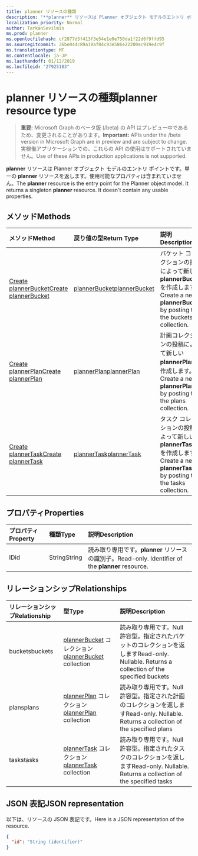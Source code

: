 ```yaml
---
title: planner リソースの種類
description: '**planner** リソースは Planner オブジェクト モデルのエントリ ポイントです。単一の **planner** リソースを返します。使用可能なプロパティは含まれていません。'
localization_priority: Normal
author: TarkanSevilmis
ms.prod: planner
ms.openlocfilehash: cf2877d5f413f3e54e1e0e750da1f22d6f9ffd95
ms.sourcegitcommit: 36be044c89a19af84c93e586e22200ec919e4c9f
ms.translationtype: MT
ms.contentlocale: ja-JP
ms.lasthandoff: 01/12/2019
ms.locfileid: "27925183"
---
```

# <a name="planner-resource-type"></a><span data-ttu-id="9675e-105">planner リソースの種類</span><span class="sxs-lookup"><span data-stu-id="9675e-105">planner resource type</span></span>

> <span data-ttu-id="9675e-106">**重要:** Microsoft Graph のベータ版 (/beta) の API はプレビュー中であるため、変更されることがあります。</span><span class="sxs-lookup"><span data-stu-id="9675e-106">**Important:** APIs under the /beta version in Microsoft Graph are in preview and are subject to change.</span></span> <span data-ttu-id="9675e-107">実稼働アプリケーションでの、これらの API の使用はサポートされていません。</span><span class="sxs-lookup"><span data-stu-id="9675e-107">Use of these APIs in production applications is not supported.</span></span>

<span data-ttu-id="9675e-p103">**planner** リソースは Planner オブジェクト モデルのエントリ ポイントです。単一の **planner** リソースを返します。使用可能なプロパティは含まれていません。</span><span class="sxs-lookup"><span data-stu-id="9675e-p103">The **planner** resource is the entry point for the Planner object model. It returns a singleton **planner** resource.  It doesn't contain any usable properties.</span></span>


## <a name="methods"></a><span data-ttu-id="9675e-111">メソッド</span><span class="sxs-lookup"><span data-stu-id="9675e-111">Methods</span></span>

| <span data-ttu-id="9675e-112">メソッド</span><span class="sxs-lookup"><span data-stu-id="9675e-112">Method</span></span>           | <span data-ttu-id="9675e-113">戻り値の型</span><span class="sxs-lookup"><span data-stu-id="9675e-113">Return Type</span></span>    |<span data-ttu-id="9675e-114">説明</span><span class="sxs-lookup"><span data-stu-id="9675e-114">Description</span></span>|
|:---------------|:--------|:----------|
|[<span data-ttu-id="9675e-115">Create plannerBucket</span><span class="sxs-lookup"><span data-stu-id="9675e-115">Create plannerBucket</span></span>](../api/planner-post-buckets.md) |[<span data-ttu-id="9675e-116">plannerBucket</span><span class="sxs-lookup"><span data-stu-id="9675e-116">plannerBucket</span></span>](plannerbucket.md)| <span data-ttu-id="9675e-117">バケット コレクションの投稿によって新しい **plannerBucket** を作成します。</span><span class="sxs-lookup"><span data-stu-id="9675e-117">Create a new **plannerBucket** by posting to the buckets collection.</span></span>|
|[<span data-ttu-id="9675e-118">Create plannerPlan</span><span class="sxs-lookup"><span data-stu-id="9675e-118">Create plannerPlan</span></span>](../api/planner-post-plans.md) |[<span data-ttu-id="9675e-119">plannerPlan</span><span class="sxs-lookup"><span data-stu-id="9675e-119">plannerPlan</span></span>](plannerplan.md)| <span data-ttu-id="9675e-120">計画コレクションの投稿によって新しい **plannerPlan** を作成します。</span><span class="sxs-lookup"><span data-stu-id="9675e-120">Create a new **plannerPlan** by posting to the plans collection.</span></span>|
|[<span data-ttu-id="9675e-121">Create plannerTask</span><span class="sxs-lookup"><span data-stu-id="9675e-121">Create plannerTask</span></span>](../api/planner-post-tasks.md) |[<span data-ttu-id="9675e-122">plannerTask</span><span class="sxs-lookup"><span data-stu-id="9675e-122">plannerTask</span></span>](plannertask.md)| <span data-ttu-id="9675e-123">タスク コレクションの投稿によって新しい **plannerTask** を作成します。</span><span class="sxs-lookup"><span data-stu-id="9675e-123">Create a new **plannerTask** by posting to the tasks collection.</span></span>|

## <a name="properties"></a><span data-ttu-id="9675e-124">プロパティ</span><span class="sxs-lookup"><span data-stu-id="9675e-124">Properties</span></span>
| <span data-ttu-id="9675e-125">プロパティ</span><span class="sxs-lookup"><span data-stu-id="9675e-125">Property</span></span>     | <span data-ttu-id="9675e-126">種類</span><span class="sxs-lookup"><span data-stu-id="9675e-126">Type</span></span>   |<span data-ttu-id="9675e-127">説明</span><span class="sxs-lookup"><span data-stu-id="9675e-127">Description</span></span>|
|:---------------|:--------|:----------|
|<span data-ttu-id="9675e-128">ID</span><span class="sxs-lookup"><span data-stu-id="9675e-128">id</span></span>|<span data-ttu-id="9675e-129">String</span><span class="sxs-lookup"><span data-stu-id="9675e-129">String</span></span>| <span data-ttu-id="9675e-p104">読み取り専用です。**planner** リソースの識別子。</span><span class="sxs-lookup"><span data-stu-id="9675e-p104">Read-only. Identifier of the **planner** resource.</span></span>|

## <a name="relationships"></a><span data-ttu-id="9675e-132">リレーションシップ</span><span class="sxs-lookup"><span data-stu-id="9675e-132">Relationships</span></span>
| <span data-ttu-id="9675e-133">リレーションシップ</span><span class="sxs-lookup"><span data-stu-id="9675e-133">Relationship</span></span> | <span data-ttu-id="9675e-134">型</span><span class="sxs-lookup"><span data-stu-id="9675e-134">Type</span></span>   |<span data-ttu-id="9675e-135">説明</span><span class="sxs-lookup"><span data-stu-id="9675e-135">Description</span></span>|
|:---------------|:--------|:----------|
|<span data-ttu-id="9675e-136">buckets</span><span class="sxs-lookup"><span data-stu-id="9675e-136">buckets</span></span>|<span data-ttu-id="9675e-137">[plannerBucket](plannerbucket.md) コレクション</span><span class="sxs-lookup"><span data-stu-id="9675e-137">[plannerBucket](plannerbucket.md) collection</span></span>| <span data-ttu-id="9675e-p105">読み取り専用です。Null 許容型。指定されたバケットのコレクションを返します</span><span class="sxs-lookup"><span data-stu-id="9675e-p105">Read-only. Nullable. Returns a collection of the specified buckets</span></span>|
|<span data-ttu-id="9675e-141">plans</span><span class="sxs-lookup"><span data-stu-id="9675e-141">plans</span></span>|<span data-ttu-id="9675e-142">[plannerPlan](plannerplan.md) コレクション</span><span class="sxs-lookup"><span data-stu-id="9675e-142">[plannerPlan](plannerplan.md) collection</span></span>| <span data-ttu-id="9675e-p106">読み取り専用です。Null 許容型。指定された計画のコレクションを返します</span><span class="sxs-lookup"><span data-stu-id="9675e-p106">Read-only. Nullable. Returns a collection of the specified plans</span></span>|
|<span data-ttu-id="9675e-146">tasks</span><span class="sxs-lookup"><span data-stu-id="9675e-146">tasks</span></span>|<span data-ttu-id="9675e-147">[plannerTask](plannertask.md) コレクション</span><span class="sxs-lookup"><span data-stu-id="9675e-147">[plannerTask](plannertask.md) collection</span></span>| <span data-ttu-id="9675e-p107">読み取り専用です。Null 許容型。指定されたタスクのコレクションを返します</span><span class="sxs-lookup"><span data-stu-id="9675e-p107">Read-only. Nullable. Returns a collection of the specified tasks</span></span>|

## <a name="json-representation"></a><span data-ttu-id="9675e-151">JSON 表記</span><span class="sxs-lookup"><span data-stu-id="9675e-151">JSON representation</span></span>
<span data-ttu-id="9675e-152">以下は、リソースの JSON 表記です。</span><span class="sxs-lookup"><span data-stu-id="9675e-152">Here is a JSON representation of the resource.</span></span>

<!-- {
  "blockType": "resource",
  "optionalProperties": [

  ],
  "@odata.type": "microsoft.graph.planner"
}-->

```json
{
  "id": "String (identifier)"
}

```

<!-- uuid: 8fcb5dbc-d5aa-4681-8e31-b001d5168d79
2015-10-25 14:57:30 UTC -->
<!-- {
  "type": "#page.annotation",
  "description": "planner resource",
  "keywords": "",
  "section": "documentation",
  "tocPath": ""
}-->
